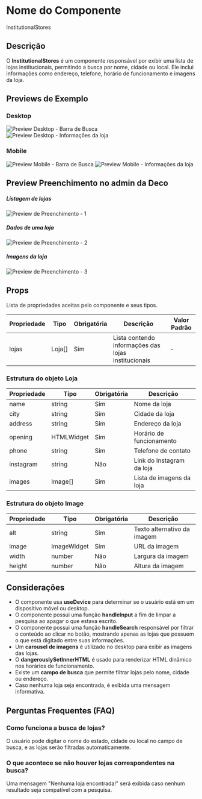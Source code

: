 # Nome do Componente
InstitutionalStores

## Descrição
O **InstitutionalStores** é um componente responsável por exibir uma lista de lojas institucionais, permitindo a busca por nome, cidade ou local. Ele inclui informações como endereço, telefone, horário de funcionamento e imagens da loja.

## Previews de Exemplo

### Desktop
![Preview Desktop - Barra de Busca](previewDesktop1.png)
![Preview Desktop - Informações da loja](previewDesktop2.png)

### Mobile
![Preview Mobile - Barra de Busca](previewMobile1.png)
![Preview Mobile - Informações da loja](previewMobile2.png)

## Preview Preenchimento no admin da Deco

##### Listagem de lojas
![Preview de Preenchimento - 1](preenchimentoDeco-1.png)

##### Dados de uma loja
![Preview de Preenchimento - 2](preenchimentoDeco-2.png)

##### Imagens da loja
![Preview de Preenchimento - 3](preenchimentoDeco-3.png)

## Props
Lista de propriedades aceitas pelo componente e seus tipos.

| Propriedade | Tipo | Obrigatória | Descrição | Valor Padrão |
|------------|------|-------------|------------|---------------|
| lojas | Loja[] | Sim | Lista contendo informações das lojas institucionais | - |

### Estrutura do objeto **Loja**

| Propriedade | Tipo | Obrigatória | Descrição |
|------------|------|-------------|------------|
| name | string | Sim | Nome da loja |
| city | string | Sim | Cidade da loja |
| address | string | Sim | Endereço da loja |
| opening | HTMLWidget | Sim | Horário de funcionamento |
| phone | string | Sim | Telefone de contato |
| instagram | string | Não | Link do Instagram da loja |
| images | Image[] | Sim | Lista de imagens da loja |

### Estrutura do objeto **Image**

| Propriedade | Tipo | Obrigatória | Descrição |
|------------|------|-------------|------------|
| alt | string | Sim | Texto alternativo da imagem |
| image | ImageWidget | Sim | URL da imagem |
| width | number | Não | Largura da imagem |
| height | number | Não | Altura da imagem |

## Considerações
- O componente usa **useDevice** para determinar se o usuário está em um dispositivo móvel ou desktop.
- O componente possui uma função **handleInput** a fim de limpar a pesquisa ao apagar o que estava escrito.
- O componente possui uma função **handleSearch** responsável por filtrar o conteúdo ao clicar no botão, mostrando apenas as lojas que possuem o que está digitado entre suas informações.
- Um **carousel de imagens** é utilizado no desktop para exibir as imagens das lojas.
- O **dangerouslySetInnerHTML** é usado para renderizar HTML dinâmico nos horários de funcionamento.
- Existe um **campo de busca** que permite filtrar lojas pelo nome, cidade ou endereço.
- Caso nenhuma loja seja encontrada, é exibida uma mensagem informativa.

## Perguntas Frequentes (FAQ)

### Como funciona a busca de lojas?
O usuário pode digitar o nome do estado, cidade ou local no campo de busca, e as lojas serão filtradas automaticamente.

### O que acontece se não houver lojas correspondentes na busca?
Uma mensagem "Nenhuma loja encontrada!" será exibida caso nenhum resultado seja compatível com a pesquisa.
